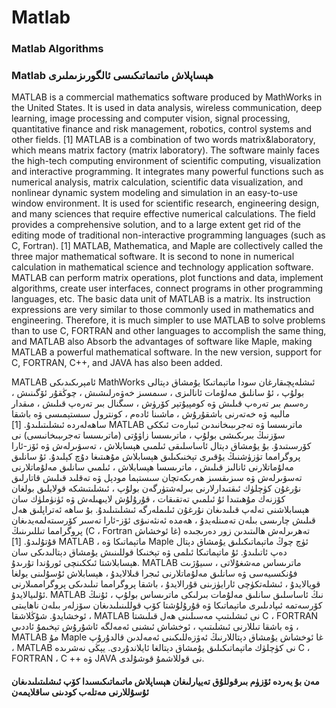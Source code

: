# Matlab
### Matlab Algorithms
### Matlab ھېساپلاش  ماتىماتىكىسى ئالگورىزىملىرى
MATLAB is a commercial mathematics software produced by MathWorks in the United States. It is used in data analysis, wireless communication, deep learning, image processing and computer vision, signal processing, quantitative finance and risk management, robotics, control systems and other fields. [1] 
MATLAB is a combination of two words matrix&laboratory, which means matrix factory (matrix laboratory). The software mainly faces the high-tech computing environment of scientific computing, visualization and interactive programming. It integrates many powerful functions such as numerical analysis, matrix calculation, scientific data visualization, and nonlinear dynamic system modeling and simulation in an easy-to-use window environment. It is used for scientific research, engineering design, and many sciences that require effective numerical calculations. The field provides a comprehensive solution, and to a large extent get rid of the editing mode of traditional non-interactive programming languages ​​(such as C, Fortran). [1] 
MATLAB, Mathematica, and Maple are collectively called the three major mathematical software. It is second to none in numerical calculation in mathematical science and technology application software. MATLAB can perform matrix operations, plot functions and data, implement algorithms, create user interfaces, connect programs in other programming languages, etc. The basic data unit of MATLAB is a matrix. Its instruction expressions are very similar to those commonly used in mathematics and engineering. Therefore, it is much simpler to use MATLAB to solve problems than to use C, FORTRAN and other languages ​​to accomplish the same thing, and MATLAB also Absorb the advantages of software like Maple, making MATLAB a powerful mathematical software. In the new version, support for C, FORTRAN, C++, and JAVA has also been added.

MATLAB ئامېرىكىدىكى MathWorks ئىشلەپچىقارغان سودا ماتېماتىكا يۇمشاق دېتالى بولۇپ ، ئۇ سانلىق مەلۇمات ئانالىزى ، سىمسىز خەۋەرلىشىش ، چوڭقۇر ئۆگىنىش ، رەسىم بىر تەرەپ قىلىش ۋە كومپيۇتېر كۆرۈش ، سىگنال بىر تەرەپ قىلىش ، مىقدار مالىيە ۋە خەتەرنى باشقۇرۇش ، ماشىنا ئادەم ، كونترول سىستېمىسى ۋە باشقا ساھەلەردە ئىشلىتىلىدۇ. [1]
MATLAB ماترىسسا ۋە تەجرىبىخانىدىن ئىبارەت ئىككى سۆزنىڭ بىرىكىشى بولۇپ ، ماترىسسا زاۋۇتى (ماترىسسا تەجرىبىخانىسى) نى كۆرسىتىدۇ. بۇ يۇمشاق دېتال ئاساسلىقى ئىلمىي ھېسابلاش ، تەسۋىرلەش ۋە ئۆز-ئارا پروگرامما تۈزۈشنىڭ يۇقىرى تېخنىكىلىق ھېسابلاش مۇھىتىغا دۇچ كېلىدۇ. ئۇ سانلىق مەلۇماتلارنى ئانالىز قىلىش ، ماترىسسا ھېسابلاش ، ئىلمىي سانلىق مەلۇماتلارنى تەسۋىرلەش ۋە سىزىقسىز ھەرىكەتچان سىستېما مودېل ۋە تەقلىد قىلىش قاتارلىق نۇرغۇن كۈچلۈك ئىقتىدارلارنى بىرلەشتۈرگەن بولۇپ ، ئىشلىتىشكە قولايلىق بولغان كۆزنەك مۇھىتىدا ئۇ ئىلمىي تەتقىقات ، قۇرۇلۇش لايىھىلەش ۋە ئۈنۈملۈك سان ھېسابلاشنى تەلەپ قىلىدىغان نۇرغۇن ئىلىملەرگە ئىشلىتىلىدۇ. بۇ ساھە ئەتراپلىق ھەل قىلىش چارىسى بىلەن تەمىنلەيدۇ ، ھەمدە ئەنئەنىۋى ئۆز-ئارا تەسىر كۆرسىتەلمەيدىغان پروگرامما تىللىرىنىڭ (C ، Fortran غا ئوخشاش) تەھرىرلەش ھالىتىدىن زور دەرىجىدە قۇتۇلىدۇ. [1]
MATLAB ، ماتېماتىكا ۋە Maple ئۈچ چوڭ ماتېماتىكىلىق يۇمشاق دېتال دەپ ئاتىلىدۇ. ئۇ ماتېماتىكا ئىلمى ۋە تېخنىكا قوللىنىش يۇمشاق دېتالىدىكى سان ھېسابلاشتا ئىككىنچى ئورۇندا تۇرىدۇ. MATLAB ماترىساس مەشغۇلاتى ، سىيۇژىت فۇنكسىيەسى ۋە سانلىق مەلۇماتلارنى ئىجرا قىلالايدۇ ، ھېسابلاش ئۇسۇلىنى يولغا قويالايدۇ ، ئىشلەتكۈچى ئارايۈزىنى قۇرالايدۇ ، باشقا پروگرامما تىلىدىكى پروگراممىلارنى ئۇلىيالايدۇ. MATLAB نىڭ ئاساسلىق سانلىق مەلۇمات بىرلىكى ماترىساس بولۇپ ، ئۇنىڭ كۆرسەتمە ئىپادىلىرى ماتېماتىكا ۋە قۇرۇلۇشتا كۆپ قوللىنىلىدىغان سۆزلەر بىلەن ناھايىتى ئوخشايدۇ. شۇڭلاشقا ، MATLAB نى ئىشلىتىپ مەسىلىنى ھەل قىلىشتا C ، FORTRAN ۋە باشقا تىللارنى ئىشلىتىپ ، ئوخشاش ئىشنى ئەمەلگە ئاشۇرۇش تېخىمۇ ئاددىي ، MATLAB مۇ Maple غا ئوخشاش يۇمشاق دېتاللارنىڭ ئەۋزەللىكىنى ئەمەلدىن قالدۇرۇپ ، MATLAB نى كۈچلۈك ماتېماتىكىلىق يۇمشاق دېتالغا ئايلاندۇردى. يېڭى نەشرىدە C ، FORTRAN ، C ++ ۋە JAVA نى قوللاشمۇ قوشۇلدى.

#### مەن بۇ يەردە ئۆزۈم بىرقوللۇق تەييارلىغان ھېساپلاش ماتىماتىكىسىدا كۆپ ئىشلىتىلىدىغان ئۇسۇللارنى مەتلەب كودىنى ساقلايمەن
